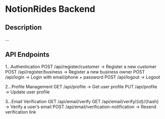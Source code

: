 # NotionRides Backend

## Description
...

## API Endpoints

1...Authentication
  POST /api/register/customer → Register a new customer
  POST /api/register/business → Register a new business owner
  POST /api/login → Login with email/phone + password
  POST /api/logout → Logout

2...Profile Management 
  GET /api/profile → Get user profile
  PUT /api/profile → Update user profile

3...Email Verification
  GET /api/email/verify 
  GET /api/email/verify/{id}/{hash} → Verify a user’s email
  POST /api/email/verification-notification → Resend verification link

